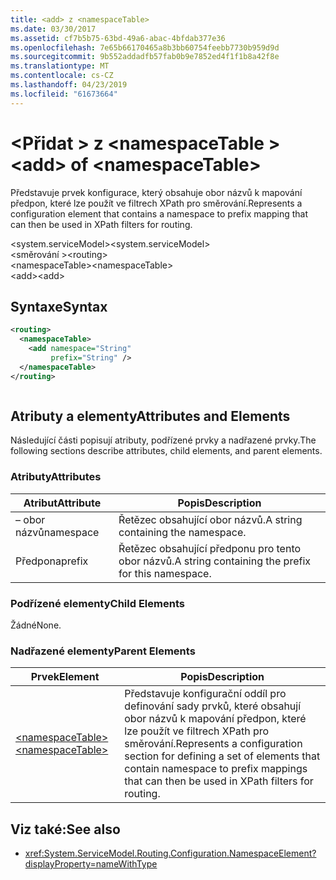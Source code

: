 ```yaml
---
title: <add> z <namespaceTable>
ms.date: 03/30/2017
ms.assetid: cf7b5b75-63bd-49a6-abac-4bfdab377e36
ms.openlocfilehash: 7e65b66170465a8b3bb60754feebb7730b959d9d
ms.sourcegitcommit: 9b552addadfb57fab0b9e7852ed4f1f1b8a42f8e
ms.translationtype: MT
ms.contentlocale: cs-CZ
ms.lasthandoff: 04/23/2019
ms.locfileid: "61673664"
---
```

# <a name="add-of-namespacetable"></a><span data-ttu-id="f5b62-102">\<Přidat > z \<namespaceTable ></span><span class="sxs-lookup"><span data-stu-id="f5b62-102">\<add> of \<namespaceTable></span></span>
<span data-ttu-id="f5b62-103">Představuje prvek konfigurace, který obsahuje obor názvů k mapování předpon, které lze použít ve filtrech XPath pro směrování.</span><span class="sxs-lookup"><span data-stu-id="f5b62-103">Represents a configuration element that contains a namespace to prefix mapping that can then be used in XPath filters for routing.</span></span>  
  
 <span data-ttu-id="f5b62-104">\<system.serviceModel></span><span class="sxs-lookup"><span data-stu-id="f5b62-104">\<system.serviceModel></span></span>  
<span data-ttu-id="f5b62-105">\<směrování ></span><span class="sxs-lookup"><span data-stu-id="f5b62-105">\<routing></span></span>  
<span data-ttu-id="f5b62-106">\<namespaceTable></span><span class="sxs-lookup"><span data-stu-id="f5b62-106">\<namespaceTable></span></span>  
<span data-ttu-id="f5b62-107">\<add></span><span class="sxs-lookup"><span data-stu-id="f5b62-107">\<add></span></span>  
  
## <a name="syntax"></a><span data-ttu-id="f5b62-108">Syntaxe</span><span class="sxs-lookup"><span data-stu-id="f5b62-108">Syntax</span></span>  
  
```xml  
<routing>
  <namespaceTable>
    <add namespace="String"
         prefix="String" />
  </namespaceTable>
</routing>
```  
  
```csharp  
```  
  
## <a name="attributes-and-elements"></a><span data-ttu-id="f5b62-109">Atributy a elementy</span><span class="sxs-lookup"><span data-stu-id="f5b62-109">Attributes and Elements</span></span>  
 <span data-ttu-id="f5b62-110">Následující části popisují atributy, podřízené prvky a nadřazené prvky.</span><span class="sxs-lookup"><span data-stu-id="f5b62-110">The following sections describe attributes, child elements, and parent elements.</span></span>  
  
### <a name="attributes"></a><span data-ttu-id="f5b62-111">Atributy</span><span class="sxs-lookup"><span data-stu-id="f5b62-111">Attributes</span></span>  
  
|<span data-ttu-id="f5b62-112">Atribut</span><span class="sxs-lookup"><span data-stu-id="f5b62-112">Attribute</span></span>|<span data-ttu-id="f5b62-113">Popis</span><span class="sxs-lookup"><span data-stu-id="f5b62-113">Description</span></span>|  
|---------------|-----------------|  
|<span data-ttu-id="f5b62-114">– obor názvů</span><span class="sxs-lookup"><span data-stu-id="f5b62-114">namespace</span></span>|<span data-ttu-id="f5b62-115">Řetězec obsahující obor názvů.</span><span class="sxs-lookup"><span data-stu-id="f5b62-115">A string containing the namespace.</span></span>|  
|<span data-ttu-id="f5b62-116">Předpona</span><span class="sxs-lookup"><span data-stu-id="f5b62-116">prefix</span></span>|<span data-ttu-id="f5b62-117">Řetězec obsahující předponu pro tento obor názvů.</span><span class="sxs-lookup"><span data-stu-id="f5b62-117">A string containing the prefix for this namespace.</span></span>|  
  
### <a name="child-elements"></a><span data-ttu-id="f5b62-118">Podřízené elementy</span><span class="sxs-lookup"><span data-stu-id="f5b62-118">Child Elements</span></span>  
 <span data-ttu-id="f5b62-119">Žádné</span><span class="sxs-lookup"><span data-stu-id="f5b62-119">None.</span></span>  
  
### <a name="parent-elements"></a><span data-ttu-id="f5b62-120">Nadřazené elementy</span><span class="sxs-lookup"><span data-stu-id="f5b62-120">Parent Elements</span></span>  
  
|<span data-ttu-id="f5b62-121">Prvek</span><span class="sxs-lookup"><span data-stu-id="f5b62-121">Element</span></span>|<span data-ttu-id="f5b62-122">Popis</span><span class="sxs-lookup"><span data-stu-id="f5b62-122">Description</span></span>|  
|-------------|-----------------|  
|[<span data-ttu-id="f5b62-123">\<namespaceTable></span><span class="sxs-lookup"><span data-stu-id="f5b62-123">\<namespaceTable></span></span>](../../../../../docs/framework/configure-apps/file-schema/wcf/namespacetable.md)|<span data-ttu-id="f5b62-124">Představuje konfigurační oddíl pro definování sady prvků, které obsahují obor názvů k mapování předpon, které lze použít ve filtrech XPath pro směrování.</span><span class="sxs-lookup"><span data-stu-id="f5b62-124">Represents a configuration section for defining a set of elements that contain namespace to prefix mappings that can then be used in XPath filters for routing.</span></span>|  
  
## <a name="see-also"></a><span data-ttu-id="f5b62-125">Viz také:</span><span class="sxs-lookup"><span data-stu-id="f5b62-125">See also</span></span>

- <xref:System.ServiceModel.Routing.Configuration.NamespaceElement?displayProperty=nameWithType>
